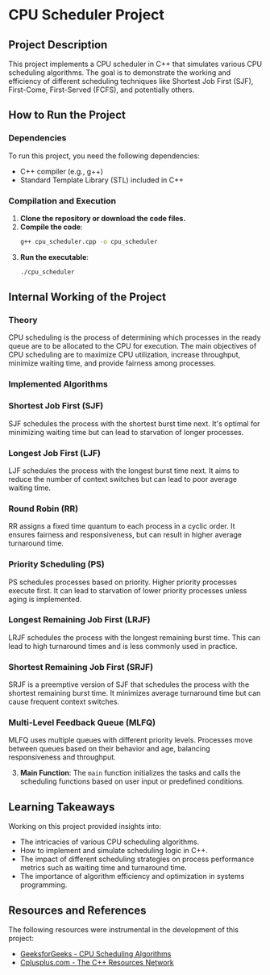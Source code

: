 # CPU Scheduler Project

## Project Description

This project implements a CPU scheduler in C++ that simulates various CPU scheduling algorithms. The goal is to demonstrate the working and efficiency of different scheduling techniques like Shortest Job First (SJF), First-Come, First-Served (FCFS), and potentially others.

## How to Run the Project

### Dependencies
To run this project, you need the following dependencies:
- C++ compiler (e.g., g++)
- Standard Template Library (STL) included in C++

### Compilation and Execution
1. **Clone the repository or download the code files.**
2. **Compile the code**:
    ```sh
    g++ cpu_scheduler.cpp -o cpu_scheduler
    ```
3. **Run the executable**:
    ```sh
    ./cpu_scheduler
    ```

## Internal Working of the Project

### Theory
CPU scheduling is the process of determining which processes in the ready queue are to be allocated to the CPU for execution. The main objectives of CPU scheduling are to maximize CPU utilization, increase throughput, minimize waiting time, and provide fairness among processes.

### Implemented Algorithms

### Shortest Job First (SJF)
SJF schedules the process with the shortest burst time next. It's optimal for minimizing waiting time but can lead to starvation of longer processes.

### Longest Job First (LJF)
LJF schedules the process with the longest burst time next. It aims to reduce the number of context switches but can lead to poor average waiting time.

### Round Robin (RR)
RR assigns a fixed time quantum to each process in a cyclic order. It ensures fairness and responsiveness, but can result in higher average turnaround time.

### Priority Scheduling (PS)
PS schedules processes based on priority. Higher priority processes execute first. It can lead to starvation of lower priority processes unless aging is implemented.

### Longest Remaining Job First (LRJF)
LRJF schedules the process with the longest remaining burst time. This can lead to high turnaround times and is less commonly used in practice.

### Shortest Remaining Job First (SRJF)
SRJF is a preemptive version of SJF that schedules the process with the shortest remaining burst time. It minimizes average turnaround time but can cause frequent context switches.

### Multi-Level Feedback Queue (MLFQ)
MLFQ uses multiple queues with different priority levels. Processes move between queues based on their behavior and age, balancing responsiveness and throughput.


3. **Main Function**:
    The `main` function initializes the tasks and calls the scheduling functions based on user input or predefined conditions.

## Learning Takeaways

Working on this project provided insights into:
- The intricacies of various CPU scheduling algorithms.
- How to implement and simulate scheduling logic in C++.
- The impact of different scheduling strategies on process performance metrics such as waiting time and turnaround time.
- The importance of algorithm efficiency and optimization in systems programming.

## Resources and References

The following resources were instrumental in the development of this project:
- [GeeksforGeeks - CPU Scheduling Algorithms](https://www.geeksforgeeks.org/cpu-scheduling-in-operating-systems/)
- [Cplusplus.com - The C++ Resources Network](http://www.cplusplus.com/)
